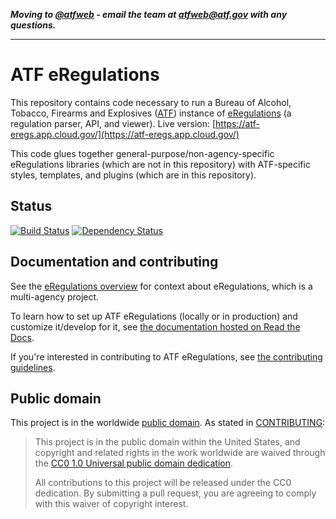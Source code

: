 _**Moving to [@atfweb](https://github.com/atfweb) - email the team at atfweb@atf.gov with any questions.**_

---

# ATF eRegulations
This repository contains code necessary to run a Bureau of Alcohol,
Tobacco, Firearms and Explosives ([ATF](https://www.atf.gov)) instance of
[eRegulations](https://eregs.github.io) (a regulation parser, API, and viewer). Live version: [https://atf-eregs.app.cloud.gov/](https://atf-eregs.app.cloud.gov/)

This code glues together general-purpose/non-agency-specific eRegulations libraries (which are not in this repository) with ATF-specific styles, templates, and plugins (which are in this repository).

## Status
[![Build Status](https://travis-ci.org/18F/atf-eregs.svg?branch=master)](https://travis-ci.org/18F/atf-eregs)
[![Dependency Status](https://gemnasium.com/18F/atf-eregs.svg)](https://gemnasium.com/18F/atf-eregs)

## Documentation and contributing

See the [eRegulations overview](https://eregs.github.io/) for context about eRegulations, which is a multi-agency project.

To learn how to set up ATF eRegulations (locally or in production) and customize it/develop for it, see [the documentation hosted on Read the Docs](https://atf-eregs.readthedocs.org/).

If you're interested in contributing to ATF eRegulations, see [the contributing guidelines](CONTRIBUTING.md).

## Public domain

This project is in the worldwide [public domain](LICENSE.md). As stated in [CONTRIBUTING](CONTRIBUTING.md):

> This project is in the public domain within the United States, and copyright and related rights in the work worldwide are waived through the [CC0 1.0 Universal public domain dedication](https://creativecommons.org/publicdomain/zero/1.0/).
>
> All contributions to this project will be released under the CC0 dedication. By submitting a pull request, you are agreeing to comply with this waiver of copyright interest.
